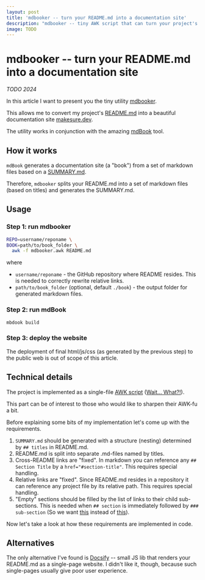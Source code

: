 ```yaml
---
layout: post
title: 'mdbooker -- turn your README.md into a documentation site'
description: "mdbooker -- tiny AWK script that can turn your project's README.md into a documentation site"
image: TODO
---
```


# mdbooker -- turn your README.md into a documentation site

_TODO 2024_

In this article I want to present you the tiny utility [mdbooker](https://github.com/xonixx/mdbooker). 

This allows me to convert my project's [README.md](https://github.com/xonixx/makesure) into a beautiful documentation site [makesure.dev](https://makesure.dev).

The utility works in conjunction with the amazing [mdBook](https://github.com/rust-lang/mdBook) tool.

## How it works

`mdBook` generates a documentation site (a "book") from a set of markdown files based on a [SUMMARY.md](https://rust-lang.github.io/mdBook/format/summary.html).

Therefore, `mdbooker` splits your README.md into a set of markdown files (based on titles) and generates the SUMMARY.md.


## Usage

### Step 1: run mdbooker

```sh
REPO=username/reponame \
BOOK=path/to/book_folder \
  awk -f mdbooker.awk README.md
```

where

- `username/reponame` - the GitHub repository where README resides. This is needed to correctly rewrite relative links.
- `path/to/book_folder` (optional, default `./book`) - the output folder for generated markdown files.

### Step 2: run mdBook

```sh
mbdook build
```

### Step 3: deploy the website

The deployment of final html/js/css (as generated by the previous step) to the public web is out of scope of this article.

## Technical details

The project is implemented as a single-file [AWK script](https://github.com/xonixx/mdbooker/blob/main/mdbooker.awk) ([Wait... What?!](awk.md)).

This part can be of interest to those who would like to sharpen their AWK-fu a bit.

Before explaining some bits of my implementation let's come up with the requirements.

1. `SUMMARY.md` should be generated with a structure (nesting) determined by `## titles` in README.md.
2. README.md is split into separate .md-files named by titles.
3. Cross-README links are "fixed". In markdown you can reference any `## Section Title` by a `href="#section-title"`. This requires special handling. 
4. Relative links are "fixed". Since README.md resides in a repository it can reference any project file by its relative path. This requires special handling.
5. "Empty" sections should be filled by the list of links to their child sub-sections. This is needed when `## section` is immediately followed by `### sub-section` (So we want [this](https://makesure.dev/Directives.html) instead of [this](https://just.systems/man/en/chapter_22.html)).   

Now let's take a look at how these requirements are implemented in code.

  
## Alternatives

The only alternative I've found is [Docsify](https://colinhacks.com/essays/docs-the-smart-way) -- small JS lib that renders your README.md as a single-page website. I didn't like it, though, because such single-pages usually give poor user experience.